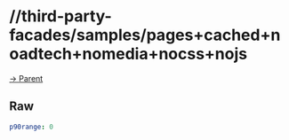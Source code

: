
# //third-party-facades/samples/pages+cached+noadtech+nomedia+nocss+nojs

[→ Parent](../..)


## Raw


```yaml
p90range: 0

```

